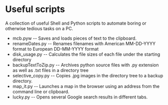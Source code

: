 # Useful scripts
A collection of useful Shell and Python scripts to automate boring  or otherwise tedious tasks on
a PC.

* mcb.pyw -- Saves and loads pieces of text to the clipboard.
* renameDates.py -- Renames filenames with American MM-DD-YYYY format to European DD-MM-YYYY format
* disk_usage.py -- Calculates the file sizes of each file under the starting directory
* backupTextToZip.py -- Archives python source files with .py extension as well as .txt files
in a directory tree
* selective_copy.py -- Copies .jpg images in the directory tree to a backup directory.
* map_it.py -- Launches a map in the browser using an address from the
 command line or clipboard.
* lucky.py -- Opens several Google search results in different tabs.
